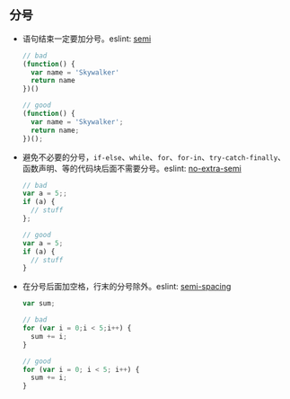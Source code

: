 ## 分号

  - 语句结束一定要加分号。eslint: [semi](http://eslint.org/docs/rules/semi)

    ```javascript
    // bad
    (function() {
      var name = 'Skywalker'
      return name
    })()

    // good
    (function() {
      var name = 'Skywalker';
      return name;
    })();
    ```

  - 避免不必要的分号，`if-else`、`while`、`for`、`for-in`、`try-catch-finally`、函数声明、等的代码块后面不需要分号。eslint: [no-extra-semi](http://eslint.org/docs/rules/no-extra-semi)
  
    ```javascript
    // bad
    var a = 5;;
    if (a) {
      // stuff
    };

    // good
    var a = 5;
    if (a) {
      // stuff
    }
    ```

  - 在分号后面加空格，行末的分号除外。eslint: [semi-spacing](http://eslint.org/docs/rules/semi-spacing)

    ```javascript
    var sum;

    // bad
    for (var i = 0;i < 5;i++) {
      sum += i;
    }

    // good
    for (var i = 0; i < 5; i++) {
      sum += i;
    }
    ```
